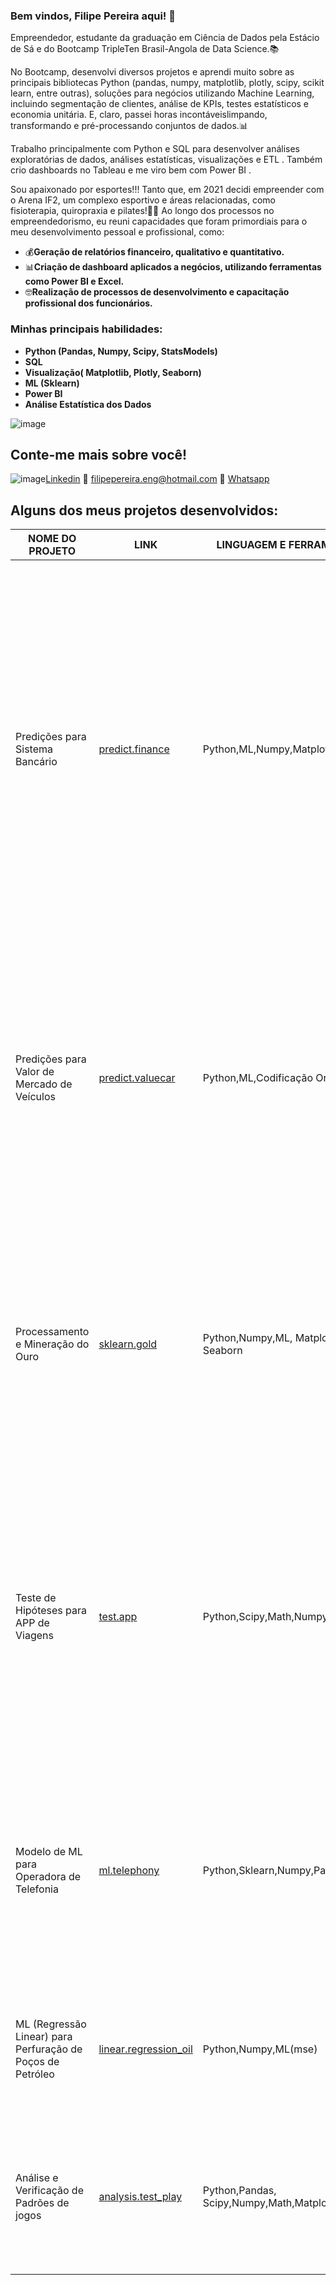 ### Bem vindos, Filipe Pereira aqui! 👋

Empreendedor, estudante da graduação em Ciência de Dados pela Estácio de Sá e do Bootcamp TripleTen Brasil-Angola de Data Science.📚

No Bootcamp, desenvolvi diversos projetos e aprendi muito sobre as principais bibliotecas Python (pandas, numpy, matplotlib, plotly, scipy, scikit learn, entre outras),
soluções para negócios utilizando Machine Learning, incluindo segmentação de clientes, análise de KPIs, testes estatísticos e economia unitária. E, claro, passei horas incontáveis ​​limpando, transformando e pré-processando conjuntos de dados.📊

Trabalho principalmente com Python e SQL para desenvolver análises exploratórias de dados, análises estatísticas, visualizações e ETL . Também crio dashboards no Tableau e me viro bem com Power BI .

Sou apaixonado por esportes!!! Tanto que, em 2021 decidi empreender com o Arena IF2, um complexo esportivo e 
áreas relacionadas, como fisioterapia, quiropraxia e pilates!🏋️‍♂️
Ao longo dos processos no empreendedorismo, eu reuni capacidades que foram primordiais para o meu desenvolvimento pessoal e profissional, como:

* 💰**Geração de relatórios financeiro, qualitativo e quantitativo.**
* 📊**Criação de dashboard aplicados a negócios, utilizando ferramentas como Power BI e Excel.**
* 🤓**Realização de processos de desenvolvimento e capacitação profissional dos funcionários.**


### Minhas principais habilidades:
* **Python (Pandas, Numpy, Scipy, StatsModels)**
* **SQL**
* **Visualização( Matplotlib, Plotly, Seaborn)**
* **ML (Sklearn)**
* **Power BI**
* **Análise Estatística dos Dados**

 ![image](https://github.com/fp-costa91/fp-costa91/assets/128493989/688d1794-5990-4839-b4c5-52c75ff6fd67)



## Conte-me mais sobre você!

![image](https://github.com/fp-costa91/fp-costa91/assets/128493989/6aa64bee-042f-475f-b50f-7485278d7251)[Linkedin](https://www.linkedin.com/in/filipe-pereira-b79953284/)
📧 [filipepereira.eng@hotmail.com](filipepereira.eng@hotmail.com)
📲 [Whatsapp](https://whats.link/filipepereirads)


## Alguns dos meus projetos desenvolvidos:

| NOME DO PROJETO |   LINK    |   LINGUAGEM E FERRAMENTAS  |                    OBSERVAÇÃO                     |
| --------------- | --------- | ------------ | ------------------------------------------------- |
| Predições para Sistema Bancário | [predict.finance](https://github.com/fp-costa91/predict.sistema_financeiro) | Python,ML,Numpy,Matplotlib | O objetivo deste projeto é prever se um determinado cliente deixará o banco em breve.Para a análise dos dados, desenvolvimento e criação neste projeto, é utilizado além do Pandas, o Matplotlib, Numpy e informações de modelos de Machine Learning (sklearn) para encontrar o melhor resultado. Balanceamento do conjunto de dados, utilizando uma amostra reduzida para exemplificar o problema de desequilíbrio de classes.Criação e desenvolvimento do modelo de melhor desempenho. |
| Predições para Valor de Mercado de Veículos | [predict.valuecar](https://github.com/fp-costa91/predict_value_car) | Python,ML,Codificação Ordinal | Desenvolvimento de um aplicativo de venda de veículos para atrair novos clientes.É realizada a visualização, tratamento e análise de dados, utilizando a biblioteca Pandas. Desenvolvimento de aprendizado de máquina (sklearning, Gradient Boosting), para a criação de um modelo que determina com qualidade e velocidade o valor do mercado do veículo |
| Processamento e Mineração do Ouro | [sklearn.gold](https://github.com/fp-costa91/mineracao_ouro) | Python,Numpy,ML, Matplotlib, Seaborn | Criação e desenvolvimento de um modelo (Machine Learning), capaz de prever a quantidade de ouro puro extraído do minério, utilizando informações do banco de dados. Tratamento e Análise de dados. Criação de um modelo de máquina capaz de otimizar a produção e geração de relatórios utilizando gráficos.|
| Teste de Hipóteses para APP de Viagens | [test.app](https://github.com/fp-costa91/hipoteses_appviagens) | Python,Scipy,Math,Numpy,Matplotlib | Criação de teste de hipóteses para um aplicativo de viagens. Verifique se em um determinado dia com condições adversas, a duração das viagens sofrem alterações. Realizei o tratamento, enriquecimento e análise de dados. Geração de gráficos utilizando Matplotlib para visualização. Após os processos, apliquei o teste de hipóteses (Scipy) e a elaboração de relatórios.|
| Modelo de ML para Operadora de Telefonia | [ml.telephony](https://github.com/fp-costa91/operadora.telefonia) | Python,Sklearn,Numpy,Pandas| O objetivo do trabalho é desenvolver um modelo com a maior precisão possível, capaz de analisar o comportamento do usuário e recomendar planos de acordo com cada perfil. Modelos aplicados: Floresta Aleatória,Regressão Logística e Árvore de Decisão.|
| ML (Regressão Linear) para Perfuração de Poços de Petróleo | [linear.regression_oil](https://github.com/fp-costa91/regressao.linear_petroleo) | Python,Numpy,ML(mse) | O trabalho realizado tem o objetivo de criar um modelo que seja capaz de prever os melhores locais para a perfuração de poços de petróleo. Modelo utilizado; Regressão Linear. |
| Análise e Verificação de Padrões de jogos | [analysis.test_play](https://github.com/fp-costa91/analise_jogos) | Python,Pandas, Scipy,Numpy,Math,Matplotlib | Neste projeto, analisei e tratei os dados para estudar padrões que avaliam o sucesso dos jogos ao longos dos anos. Também, foi aplicato **TESTEs DE HIPÓTESES** para fins de comparação entre categorias.|









